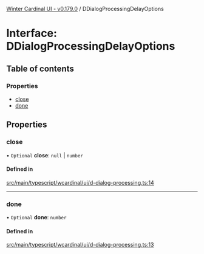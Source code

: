 [Winter Cardinal UI - v0.179.0](../index.md) / DDialogProcessingDelayOptions

# Interface: DDialogProcessingDelayOptions

## Table of contents

### Properties

- [close](DDialogProcessingDelayOptions.md#close)
- [done](DDialogProcessingDelayOptions.md#done)

## Properties

### close

• `Optional` **close**: ``null`` \| `number`

#### Defined in

[src/main/typescript/wcardinal/ui/d-dialog-processing.ts:14](https://github.com/winter-cardinal/winter-cardinal-ui/blob/v0.179.0/src/main/typescript/wcardinal/ui/d-dialog-processing.ts#L14)

___

### done

• `Optional` **done**: `number`

#### Defined in

[src/main/typescript/wcardinal/ui/d-dialog-processing.ts:13](https://github.com/winter-cardinal/winter-cardinal-ui/blob/v0.179.0/src/main/typescript/wcardinal/ui/d-dialog-processing.ts#L13)
